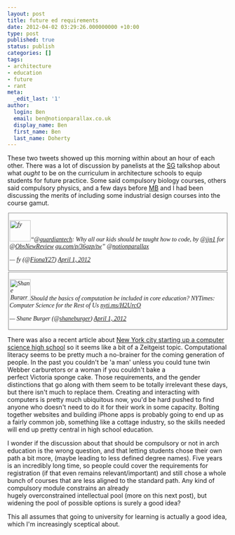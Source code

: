 ```yaml
---
layout: post
title: future ed requirements
date: 2012-04-02 03:29:26.000000000 +10:00
type: post
published: true
status: publish
categories: []
tags:
- architecture
- education
- future
- rant
meta:
  _edit_last: '1'
author:
  login: Ben
  email: ben@notionparallax.co.uk
  display_name: Ben
  first_name: Ben
  last_name: Doherty
---
```

<p>These two tweets showed up this morning within about an hour of each other. There was a lot of discussion by panelists at the <a title="the talks shop videos aren't actually there yet, but you can watch the cluster summaries" href="http://vimeo.com/smartgeometry/videos">SG</a> talkshop about what <em>ought</em> to be on the curriculum in architecture schools to equip students for future practice. Some said compulsory biology courses, others said compulsory physics, and a few days before <a href="https://twitter.com/#!/Mcfblair">MB</a> and I had been discussing the merits of including some industrial design courses into the course gamut.</p>
<div style="margin: 2px; padding: 2px; border: 1px solid #808080; font-family: 'Cambria','Times New Roman', Times, serif; font-style: italic;">
<p><img class="avatar js-action-profile-avatar alignleft" src="{{ site.baseurl }}/assets/8a35f3ff-151d-4dd2-90e9-87c46577803f_normal.png" alt="fy" width="48" height="48" />“@<a href="https://twitter.com/guardiantech">guardiantech</a>: Why all our kids should be taught how to code, by @<a href="https://twitter.com/jjn1">jjn1</a> for @<a href="https://twitter.com/ObsNewReview">ObsNewReview</a> <a title="http://gu.com/p/36gzp/tw" href="http://t.co/gaBtUsdZ">gu.com/p/36gzp/tw</a>” @<a href="https://twitter.com/notionparallax">notionparallax</a></p>
<p>— fy (@<a href="https://twitter.com/#!/FionaY27">FionaY27</a>) <a href="https://twitter.com/FionaY27/status/186541084770439169" data-datetime="2012-04-01T19:50:35+00:00">April 1, 2012</a></p>
</div>
<div style="margin: 2px; padding: 2px; border: 1px solid #808080; font-family: 'Cambria','Times New Roman', Times, serif; font-style: italic;">
<p><img class="avatar js-action-profile-avatar alignleft" src="{{ site.baseurl }}/assets/shane_normal.jpg" alt="Shane Burger" width="48" height="48" />Should the basics of computation be included in core education? NYTimes: Computer Science for the Rest of Us <a title="http://nyti.ms/H2UrcO" href="http://t.co/Nvrzj5lf">nyti.ms/H2UrcO</a></p>
<p>— Shane Burger (@<a href="https://twitter.com/#!/shaneburger">shaneburger</a>) <a href="https://twitter.com/shaneburger/status/186472002360586240" data-datetime="2012-04-01T15:16:04+00:00">April 1, 2012</a></p>
</div>
<p>There was also a recent article about <a title="Mashable: NYC to Open Its First Software Engineering High School" href="http://mashable.com/2012/01/16/nyc-software-engineering-school/">New York city starting up a computer science high school</a> so it seems like a bit of a Zeitgeist topic.<!--more--> Computational literacy seems to be pretty much a no-brainer for the coming generation of people. In the past you couldn't be 'a man' unless you could tune twin Webber carburetors or a woman if you couldn't bake a perfect Victoria sponge cake. Those requirements, and the gender distinctions that go along with them seem to be totally irrelevant these days, but there isn't much to replace them. Creating and interacting with computers is pretty much ubiquitous now, you'd be hard pushed to find anyone who doesn't need to do it for their work in some capacity. Bolting together websites and building iPhone apps is probably going to end up as a fairly common job, something like a cottage industry, so the skills needed will end up pretty central in high school education.</p>
<p>I wonder if the discussion about that should be compulsory or not in arch education is the wrong question, and that letting students chose their own path a bit more, (maybe leading to less defined degree names). Five years is an incredibly long time, so people could cover the requirements for registration (if that even remains relevant/important) and still chose a whole bunch of courses that are less aligned to the standard path. Any kind of compulsory module constrains an already hugely overconstrained intellectual pool (more on this next post), but widening the pool of possible options is surely a good idea?</p>
<p>This all assumes that going to university for learning is actually a good idea, which I'm increasingly sceptical about.</p>
